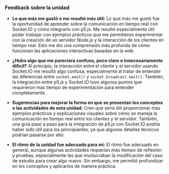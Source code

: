### **Feedback sobre la unidad**

- **Lo que más me gustó o me resultó más útil:**
  Lo que más me gustó fue la oportunidad de aprender sobre la comunicación en tiempo real con Socket.IO y cómo integrarlo con p5.js. Me resultó especialmente útil poder trabajar con ejemplos prácticos que me permitieron experimentar con la creación de un servidor Node.js y la interacción de los clientes en tiempo real. Esto me dio una comprensión más profunda de cómo funcionan las aplicaciones interactivas basadas en la web.

- **¿Hubo algo que me pareciera confuso, poco claro o innecesariamente difícil?**
  Al principio, la interacción entre el cliente y el servidor usando Socket.IO me resultó algo confusa, especialmente al tratar de entender las diferencias entre `socket.emit()` y `socket.broadcast.emit()`. También, la integración entre p5.js y Socket.IO tuvo algunos puntos que requirieron más tiempo de experimentación para entender completamente.

- **Sugerencias para mejorar la forma en que se presentan los conceptos o las actividades de esta unidad:**
  Creo que sería útil proporcionar más ejemplos prácticos y explicaciones visuales sobre cómo se maneja la comunicación en tiempo real entre los clientes y el servidor. También, una guía paso a paso para la integración de p5.js con Socket.IO podría haber sido útil para los principiantes, ya que algunos detalles técnicos podrían pasarse por alto.

- **El ritmo de la unidad fue adecuado para mí:**
  El ritmo fue adecuado en general, aunque algunas actividades requerían más tiempo de reflexión y pruebas, especialmente las que involucraban la modificación del caso de estudio para crear algo nuevo. Sin embargo, me permitió profundizar en los conceptos y aplicarlos de manera práctica.
